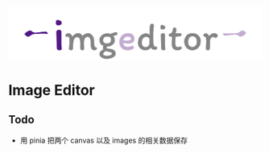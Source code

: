 <img src="./src/logo/img-editor.png" alt="logo" />

# Image Editor

## Todo
- 用 pinia 把两个 canvas 以及 images 的相关数据保存
